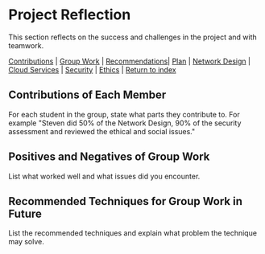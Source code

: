 # Project Reflection
This section reflects on the success and challenges in the project and with teamwork.

[Contributions](#contributions-of-each-member) | [Group Work](#positives-and-negatives-of-group-work) | [Recommendations](#recommended-techniques-for-group-work-in-future)| [Plan](./plan.md) | [Network Design](./network.md) | [Cloud Services](./cloud.md) | [Security](./security.md) | [Ethics](./ethics.md) | [Return to index](./README.md)

## Contributions of Each Member
For each student in the group, state what parts they contribute to. For example "Steven did 50% of the Network Design, 90% of the security assessment and reviewed the ethical and social issues."

## Positives and Negatives of Group Work
List what worked well and what issues did you encounter. 

## Recommended Techniques for Group Work in Future
List the recommended techniques and explain what problem the technique may solve.
